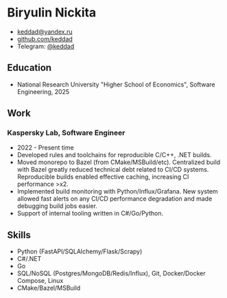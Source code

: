 # Biryulin Nickita

* keddad@yandex.ru
* [github.com/keddad](https://github.com/keddad)
* Telegram: [@keddad](https://t.me/keddad)

## Education
* National Research University "Higher School of Economics", Software Engineering, 2025

## Work
### Kaspersky Lab, Software Engineer
* 2022 - Present time
* Developed rules and toolchains for reproducible C/C++, .NET builds.
*   Moved monorepo to Bazel (from CMake/MSBuild/etc).
    Centralized build with Bazel greatly reduced technical debt related to CI/CD systems.
    Reproducible builds enabled effective caching, increasing CI performance >x2.
*   Implemented build monitoring with Python/Influx/Grafana.
    New system allowed fast alerts on any CI/CD performance degradation and made debugging build jobs easier.
* Support of internal tooling written in C#/Go/Python.

## Skills
* Python (FastAPI/SQLAlchemy/Flask/Scrapy)
* C#/.NET
* Go
* SQL/NoSQL (Postgres/MongoDB/Redis/Influx), Git, Docker/Docker Compose, Linux
* CMake/Bazel/MSBuild
